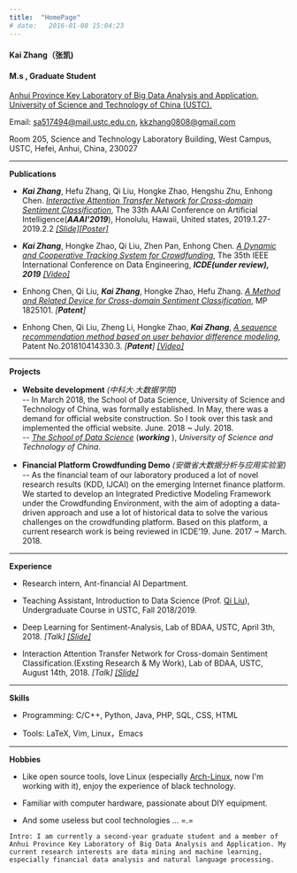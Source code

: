 ```yaml
---
title:  "HomePage"
# date:   2016-01-08 15:04:23
---
```


#### Kai Zhang（张凯)<br>
#### M.s , Graduate Student<br>

[<u>Anhui Province Key Laboratory of Big Data Analysis and Application,</u>][1-bigdata-lab]<br>
[<u>University of Science and Technology of China </u>(<u>USTC</u>).][2-USTC]

Email: [<u>sa517494</u>@<u>mail.ustc.edu.cn</u>][3-sa517494],   [<u>kkzhang0808<u>@</u>gmail.com</u>][4-gmail]
<!-- Email: [sa517494@mail.ustc.edu.cn][sa517494],   [kkzhang0808@gmail.com][gmail] -->

Room 205, Science and Technology Laboratory Building, West Campus,  
USTC, Hefei, Anhui, China, 230027

* * *  
<!-- 上面空1行，下面空2行！ -->

**Publications**
- _**Kai Zhang**_, Hefu Zhang, Qi Liu, Hongke Zhao, Hengshu Zhu, Enhong Chen. [_Interactive Attention Transfer Network for Cross-domain Sentiment Classification_][1-paper-aaai], The 33th AAAI Conference on Artificial Intelligence(_**AAAI'2019**_), Honolulu, Hawaii, United states, 2019.1.27-2019.2.2 [_[Slide]_][1-paper-aaai-slide][_[Poster]_][1-paper-aaai-poster]

- _**Kai Zhang**_, Hongke Zhao, Qi Liu, Zhen Pan, Enhong Chen. [_A Dynamic and Cooperative Tracking System for Crowdfunding_][2-paper-icde], The 35th IEEE International Conference on Data Engineering, **_ICDE(under review), 2019_** [_[Video]_][2-paper-icde-video]

- Enhong Chen, Qi Liu, _**Kai Zhang**_, Hongke Zhao, Hefu Zhang. [_A Method and Related Device for Cross-domain Sentiment Classification_][3-patent-aaai], MP 1825101. _[**Patent**]_

- Enhong Chen, Qi Liu, Zheng Li, Hongke Zhao, _**Kai Zhang**_, [_A sequence recommendation method based on user behavior difference modeling_][4-patent-kdd], Patent No.201810414330.3. _[**Patent**]_ [_[Video]_][5-patent-kdd-video]

* * * 
<!-- 上面空1行，下面空2行！ -->


**Projects**
- **Website development** _(中科大∙大数据学院)_<br>
-- In March 2018, the School of Data Science, University of Science and Technology of China, was formally established. In May, there was a demand for official website construction. So I took over this task and implemented the official website. June. 2018 ~ July. 2018.<br>
-- [_The School of Data Science_][1-bigdata] (_**working**_ ), _University of Science and Technology of China_.

- **Financial Platform Crowdfunding Demo** _(安徽省大数据分析与应用实验室)_<br>
-- As the financial team of our laboratory produced a lot of novel research results (KDD, IJCAI) on the emerging Internet finance platform. We started to develop an Integrated Predictive Modeling Framework under the Crowdfunding Environment, with the aim of adopting a data-driven approach and use a lot of historical data to solve the various challenges on the crowdfunding platform. Based on this platform, a current research work is being reviewed in ICDE’19. June. 2017 ~ March. 2018. 

<!-- - **User Interest Modeling Competition** _(快手∙用户兴趣建模大赛)_<br>
-- The theme of the competition is _"content-based user interest modeling"_, which requires the use of multimedia content data to model and predict user interaction behavior, and explore the application scenarios of content understanding algorithms in the recommended field. May. 2018 ~ Aug. 2018. <br>
-- Ranked **14th** in the preliminary round [(14/383)][2-competition-first], Ranked **18th** in the semi-finals [(18/50)][2-competition-second]. -->

* * * 
<!-- 上面空1行，下面空2行！ -->


**Experience**
- Research intern, Ant-financial AI Department.

- Teaching Assistant, Introduction to Data Science (Prof. [Qi Liu][1-liuqi]), Undergraduate Course in USTC, Fall 2018/2019.

- Deep Learning for Sentiment-Analysis, Lab of BDAA, USTC, April 3th, 2018. _[Talk]_ [_[Slide]_][2-Sentiment]

- Interaction Attention Transfer Network for Cross-domain Sentiment Classification.(Exsting Research & My Work), Lab of BDAA, USTC, August 14th, 2018. _[Talk]_ [_[Slide]_][3-Interactive]

* * * 
<!-- 上面空1行，下面空2行！ -->
**Skills**
- Programming:  C/C++, Python, Java, PHP, SQL, CSS, HTML         

- Tools:  LaTeX, Vim, Linux，Emacs


* * *
**Hobbies**
- Like open source tools, love Linux (especially [Arch-Linux][1-arch], now I'm working with it), enjoy the experience of black technology.

- Familiar with computer hardware, passionate about DIY equipment.

- And some useless but cool technologies ... =.=

<!-- Intro: I am currently a second-year graduate student and a member of [Anhui Province Key Laboratory of Big Data Analysis and Application][1-bigdata]. My current research interests are data mining and machine learning, especially financial data analysis and natural language processing. -->
``` 
Intro: I am currently a second-year graduate student and a member of Anhui Province Key Laboratory of Big Data Analysis and Application. My current research interests are data mining and machine learning, especially financial data analysis and natural language processing.
```


<!-- -------------------------------------------------------------------------------------------链接_Info -->
[1-bigdata-lab]:  http://bigdata.ustc.edu.cn/
[2-USTC]:  http://www.ustc.edu.cn/
[3-sa517494]:  mailto:sa517494@mail.ustc.edu.cn
[4-gmail]:  mailto:kkzhang0808@gmail.com



<!-- -------------------------------------------------------------------------------------------链接_Publications -->
[1-paper-aaai]:    https://drive.google.com/file/d/1ly16bcOwTjgcogafxMqh0xYBpIniVOSb/view?usp=sharing
[1-paper-aaai-slide]:   https://drive.google.com/open?id=1n-t9h_Rm5PzkSCOUtKBjSDtGItEyuJuO
[1-paper-aaai-poster]:  https://drive.google.com/open?id=16JgBW1cbQn6g4qPoWMm9dfxBZ6AachUv
[2-paper-icde]:    https://drive.google.com/file/d/1xs8nWJAfYYDF8EyliiOmnp66U2gNbix1/view?usp=sharing
[2-paper-icde-video]:   https://www.youtube.com/watch?v=ZV9kWKkX7Z8
[3-patent-aaai]:   https://drive.google.com/open?id=1tpVaexAJwHwhNcR2ic_VdJMXcWXwIGTY
<!-- [4-patent-kdd]:    https://arxiv.org/pdf/1808.01075.pdf -->
[4-patent-kdd]:    http://www.soopat.com/Patent/201810414330
[5-patent-kdd-video]:   https://www.youtube.com/watch?v=GJDuBoDlMQw




<!-- -------------------------------------------------------------------------------------------链接_Experience -->
[1-liuqi]:    http://staff.ustc.edu.cn/~qiliuql/

[2-Sentiment]:      https://drive.google.com/open?id=1wD3yjzNJckml6KVdLWYAqRPuSoAvHQig
[3-Interactive]:    https://drive.google.com/open?id=1nbIaSMvJ6X8qb4V5o78rSqxhHqK7cBef




<!-- -------------------------------------------------------------------------------------------链接_Projects -->
[1-arch]:   https://www.archlinux.org/





<!-- -------------------------------------------------------------------------------------------链接_Projects -->
[1-bigdata]:    http://sds.ustc.edu.cn/
[2-competition-first]:    https://www.kesci.com/home/competition/5ad306e633a98340e004f8d1/leaderboard/1
[2-competition-second]:    https://www.kesci.com/home/competition/5ad306e633a98340e004f8d1/leaderboard/0

